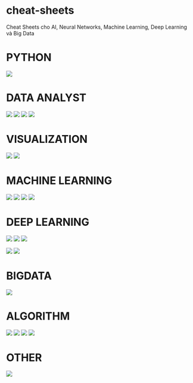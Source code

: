 # cheat-sheets
Cheat Sheets cho AI, Neural Networks, Machine Learning, Deep Learning và Big Data


# PYTHON
![](./images/python1.png)

# DATA ANALYST

![](./images/ds1.png)
![](./images/ds2.png)
![](./images/ds3.jpeg)
![](./images/ds4.jpeg)

# VISUALIZATION
![](./images/visual2.png)
![](./images/visual1.png)

# MACHINE LEARNING
![](./images/ml1.png)
![](./images/ml2.png)
![](./images/ml3.png)
![](./images/ml4.png)

# DEEP LEARNING
![](./images/nn1.png)
![](./images/nn2.png)
![](./images/nn3.png)

![](./images/tf1.png)
![](./images/tf2.png)


# BIGDATA
![](./images/bigdata1.jpeg)
# ALGORITHM
![](./images/algo1.png)
![](./images/algo2.png)
![](./images/algo3.png)
![](./images/algo4.png)
# OTHER
![](./images/ds5.png)